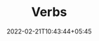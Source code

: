 ---
title: "Verbs"
date: 2022-02-21T10:43:44+05:45
book:
    toc_page: false
    menu : sanskrit_menu
---